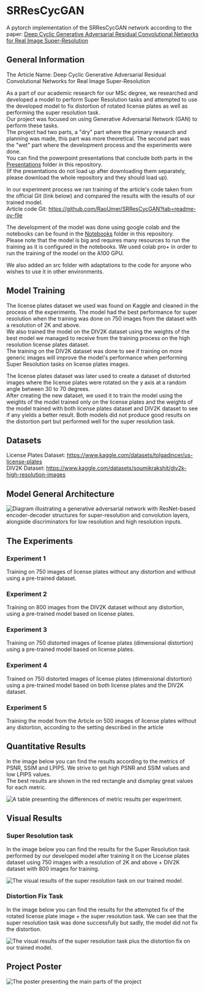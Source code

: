 # SRResCycGAN

A pytorch implementation of the SRResCycGAN network according to the paper: [Deep Cyclic Generative Adversarial Residual Convolutional Networks for Real Image Super-Resolution]([url](https://arxiv.org/abs/2009.03693))

## General Information
The Article Name: Deep Cyclic Generative Adversarial Residual Convolutional Networks for Real Image Super-Resolution

As a part of our academic research for our MSc degree, we researched and developed a model to perform Super Resolution tasks and attempted to use the developed model to fix distortion of rotated license plates as well as performing the super resolution task.<br>
Our project was focused on using Generative Adversarial Network (GAN) to perform these tasks.<br>
The project had two parts, a "dry" part where the primary research and planning was made, this part was more theoretical. The second part was the "wet" part where the development process and the experiments were done.<br>
You can find the powerpoint presentations that conclude both parts in the [Presentations](Presentations) folder in this repository.<br>
(If the presentations do not load up after downloading them separately, please download the whole repository and they should load up).

In our experiment process we ran training of the article's code taken from the official Git (link below) and compared the results with the results of our trained model.<br>
Article code Git: https://github.com/RaoUmer/SRResCycGAN?tab=readme-ov-file

The development of the model was done using google colab and the notebooks can be found in the [Notebooks](Notebooks) folder in this repository.<br>
Please note that the model is big and requires many resources to run the training as it is configured in the notebooks. We used colab pro+ in order to run the training of the model on the A100 GPU.<br>

We also added an src folder with adaptations to the code for anyone who wishes to use it in other environments.

## Model Training
The license plates dataset we used was found on Kaggle and cleaned in the process of the experiments. The model had the best performance for super resolution when the training was done on 750 images from the dataset with a resolution of 2K and above.<br>
We also trained the model on the DIV2K dataset using the weights of the best model we managed to receive from the training process on the high resolution license plates dataset.<br>
The training on the DIV2K dataset was done to see if training on more generic images will improve the model's performance when performing Super Resolution tasks on license plates images.<br>

The license plates dataset was later used to create a dataset of distorted images where the license plates were rotated on the y axis at a random angle between 30 to 70 degrees.<br>
After creating the new dataset, we used it to train the model using the weights of the model trained only on the license plates and the weights of the model trained with both license plates dataset and DIV2K dataset to see if any yields a better result.
Both models did not produce good results on the distortion part but performed well for the super resolution task.

## Datasets
License Plates Dataset: https://www.kaggle.com/datasets/tolgadincer/us-license-plates<br>
DIV2K Dataset: https://www.kaggle.com/datasets/soumikrakshit/div2k-high-resolution-images

## Model General Architecture
![Diagram illustrating a generative adversarial network with ResNet-based encoder-decoder structures for super-resolution and convolution layers, alongside discriminators for low resolution and high resolution inputs.](images/Architecture.png)

## The Experiments
### Experiment 1
Training on 750 images of license plates without any distortion and without using a pre-trained dataset.

### Experiment 2
Training on 800 images from the DIV2K dataset without any distortion, using a pre-trained model based on license plates.

### Experiment 3
Training on 750 distorted images of license plates (dimensional distortion) using a pre-trained model based on license plates.

### Experiment 4
Trained on 750 distorted images of license plates  (dimensional distortion) using a pre-trained model based on both license plates and the DIV2K dataset.

### Experiment 5
Training the model from the Article on 500 images of license plates without any distortion, according to the setting described in the article

## Quantitative Results
In the image below you can find the results according to the metrics of PSNR, SSIM and LPIPS. We strive to get high PSNR and SSIM values and low LPIPS values.<br>
The best results are shown in the red rectangle and dismplay great values for each metric.

![A table presenting the differences of metric results per experiment.](images/Quantitative_Results.png)

## Visual Results
### Super Resolution task
In the image below you can find the results for the Super Resolution task performed by our developed model after training it on the License plates dataset using 750 images with a resolution of 2K and above + DIV2K dataset with 800 images for training.

![The visual results of the super resolution task on our trained model.](images/SR_Results.png)

### Distortion Fix Task
In the image below you can find the results for the attempted fix of the rotated license plate image + the super resolution task. We can see that the super resolution task was done successfully but sadly, the model did not fix the distortion. 

![The visual results of the super resolution task plus the distortion fix on our trained model.](images/SR_With_Distortion_Results.png)

## Project Poster
![The poster presenting the main parts of the project](images/Poster.jpg)
